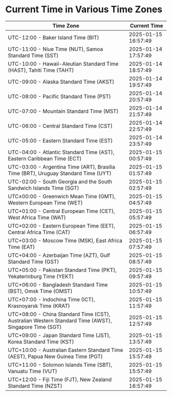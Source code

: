 # Current Time in Various Time Zones

| Time Zone | Current Time |
|-----------|--------------|
| UTC-12:00 - Baker Island Time (BIT) | 2025-01-15 16:57:49 |
| UTC-11:00 - Niue Time (NUT), Samoa Standard Time (SST) | 2025-01-14 17:57:49 |
| UTC-10:00 - Hawaii-Aleutian Standard Time (HAST), Tahiti Time (TAHT) | 2025-01-14 18:57:49 |
| UTC-09:00 - Alaska Standard Time (AKST) | 2025-01-14 19:57:49 |
| UTC-08:00 - Pacific Standard Time (PST) | 2025-01-14 20:57:49 |
| UTC-07:00 - Mountain Standard Time (MST) | 2025-01-14 21:57:49 |
| UTC-06:00 - Central Standard Time (CST) | 2025-01-14 22:57:49 |
| UTC-05:00 - Eastern Standard Time (EST) | 2025-01-14 23:57:49 |
| UTC-04:00 - Atlantic Standard Time (AST), Eastern Caribbean Time (ECT) | 2025-01-15 00:57:49 |
| UTC-03:00 - Argentina Time (ART), Brasília Time (BRT), Uruguay Standard Time (UYT) | 2025-01-15 01:57:49 |
| UTC-02:00 - South Georgia and the South Sandwich Islands Time (SGT) | 2025-01-15 02:57:49 |
| UTC±00:00 - Greenwich Mean Time (GMT), Western European Time (WET) | 2025-01-15 04:57:49 |
| UTC+01:00 - Central European Time (CET), West Africa Time (WAT) | 2025-01-15 05:57:49 |
| UTC+02:00 - Eastern European Time (EET), Central Africa Time (CAT) | 2025-01-15 06:57:49 |
| UTC+03:00 - Moscow Time (MSK), East Africa Time (EAT) | 2025-01-15 07:57:49 |
| UTC+04:00 - Azerbaijan Time (AZT), Gulf Standard Time (GST) | 2025-01-15 08:57:49 |
| UTC+05:00 - Pakistan Standard Time (PKT), Yekaterinburg Time (YEKT) | 2025-01-15 09:57:49 |
| UTC+06:00 - Bangladesh Standard Time (BST), Omsk Time (OMST) | 2025-01-15 10:57:49 |
| UTC+07:00 - Indochina Time (ICT), Krasnoyarsk Time (KRAT) | 2025-01-15 11:57:49 |
| UTC+08:00 - China Standard Time (CST), Australian Western Standard Time (AWST), Singapore Time (SGT) | 2025-01-15 12:57:49 |
| UTC+09:00 - Japan Standard Time (JST), Korea Standard Time (KST) | 2025-01-15 13:57:49 |
| UTC+10:00 - Australian Eastern Standard Time (AEST), Papua New Guinea Time (PGT) | 2025-01-15 15:57:49 |
| UTC+11:00 - Solomon Islands Time (SBT), Vanuatu Time (VUT) | 2025-01-15 15:57:49 |
| UTC+12:00 - Fiji Time (FJT), New Zealand Standard Time (NZST) | 2025-01-15 16:57:49 |
